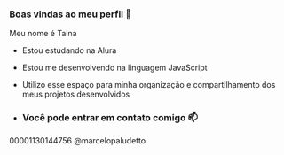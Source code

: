 ### Boas vindas ao meu perfil 💙

Meu nome é Taina

- Estou estudando na Alura
- Estou me desenvolvendo na linguagem JavaScript
- Utilizo esse espaço para minha organização e compartilhamento dos meus projetos desenvolvidos

- ### Você pode entrar em contato comigo 📫

00001130144756
@marcelopaludetto

